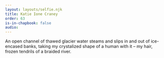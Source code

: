```yaml
---
layout: layouts/selfie.njk
title: Katie Ione Craney
order: 63
is-in-chapbook: false
audio:
---
```


An open channel of thawed glacier water steams and slips in and out of ice-encased banks, taking my crystalized shape of a human with it – my hair, frozen tendrils of a braided river.
